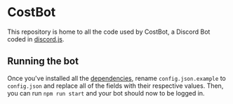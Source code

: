 # CostBot

This repository is home to all the code used by CostBot, a Discord Bot coded in [discord.js](https://github.com/discordjs/discord.js).

## Running the bot
Once you've installed all the [dependencies](../network/dependencies), rename `config.json.example` to `config.json` and replace all of the fields with their respective values. Then, you can run `npm run start` and your bot should now to be logged in.